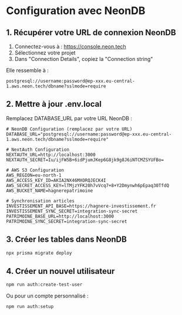 # Configuration avec NeonDB

## 1. Récupérer votre URL de connexion NeonDB

1. Connectez-vous à : https://console.neon.tech
2. Sélectionnez votre projet
3. Dans "Connection Details", copiez la "Connection string"

Elle ressemble à :
```
postgresql://username:password@ep-xxx.eu-central-1.aws.neon.tech/dbname?sslmode=require
```

## 2. Mettre à jour .env.local

Remplacez DATABASE_URL par votre URL NeonDB :

```env
# NeonDB Configuration (remplacez par votre URL)
DATABASE_URL="postgresql://username:password@ep-xxx.eu-central-1.aws.neon.tech/dbname?sslmode=require"

# NextAuth Configuration
NEXTAUTH_URL=http://localhost:3000
NEXTAUTH_SECRET=Iu/ijFW5B+6idPjumJKep6G8jk9g8J6iNTCMZSYUFBo=

# AWS S3 Configuration 
AWS_REGION=eu-north-1
AWS_ACCESS_KEY_ID=AKIA2NX46MXORQJECK4I
AWS_SECRET_ACCESS_KEY=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
AWS_BUCKET_NAME=hagnerepatrimoine

# Synchronisation articles
INVESTISSEMENT_API_BASE=https://hagnere-investissement.fr
INVESTISSEMENT_SYNC_SECRET=integration-sync-secret
PATRIMOINE_BASE_URL=http://localhost:3000
PATRIMOINE_SYNC_SECRET=integration-sync-secret
```

## 3. Créer les tables dans NeonDB

```bash
npx prisma migrate deploy
```

## 4. Créer un nouvel utilisateur

```bash
npm run auth:create-test-user
```

Ou pour un compte personnalisé :
```bash
npm run auth:setup
```
